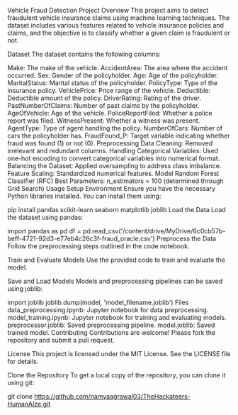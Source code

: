 Vehicle Fraud Detection
Project Overview
This project aims to detect fraudulent vehicle insurance claims using machine learning techniques. The dataset includes various features related to vehicle insurance policies and claims, and the objective is to classify whether a given claim is fraudulent or not.

Dataset
The dataset contains the following columns:

Make: The make of the vehicle.
AccidentArea: The area where the accident occurred.
Sex: Gender of the policyholder.
Age: Age of the policyholder.
MaritalStatus: Marital status of the policyholder.
PolicyType: Type of the insurance policy.
VehiclePrice: Price range of the vehicle.
Deductible: Deductible amount of the policy.
DriverRating: Rating of the driver.
PastNumberOfClaims: Number of past claims by the policyholder.
AgeOfVehicle: Age of the vehicle.
PoliceReportFiled: Whether a police report was filed.
WitnessPresent: Whether a witness was present.
AgentType: Type of agent handling the policy.
NumberOfCars: Number of cars the policyholder has.
FraudFound_P: Target variable indicating whether fraud was found (1) or not (0).
Preprocessing
Data Cleaning: Removed irrelevant and redundant columns.
Handling Categorical Variables: Used one-hot encoding to convert categorical variables into numerical format.
Balancing the Dataset: Applied oversampling to address class imbalance.
Feature Scaling: Standardized numerical features.
Model
Random Forest Classifier (RFC)
Best Parameters: n_estimators = 100 (determined through Grid Search)
Usage
Setup Environment
Ensure you have the necessary Python libraries installed. You can install them using:


pip install pandas scikit-learn seaborn matplotlib joblib
Load the Data
Load the dataset using pandas:


import pandas as pd
df = pd.read_csv('/content/drive/MyDrive/6c0cb57b-beff-4721-92d3-e77eb4c26c3f-fraud_oracle.csv')
Preprocess the Data
Follow the preprocessing steps outlined in the code notebook.

Train and Evaluate Models
Use the provided code to train and evaluate the model.

Save and Load Models
Models and preprocessing pipelines can be saved using joblib:


import joblib
joblib.dump(model, 'model_filename.joblib')
Files
data_preprocessing.ipynb: Jupyter notebook for data preprocessing.
model_training.ipynb: Jupyter notebook for training and evaluating models.
preprocessor.joblib: Saved preprocessing pipeline.
model.joblib: Saved trained model.
Contributing
Contributions are welcome! Please fork the repository and submit a pull request.

License
This project is licensed under the MIT License. See the LICENSE file for details.

Clone the Repository
To get a local copy of the repository, you can clone it using git:

git clone https://github.com/namyaagrawal03/TheHackateers-HumanAIze.git
